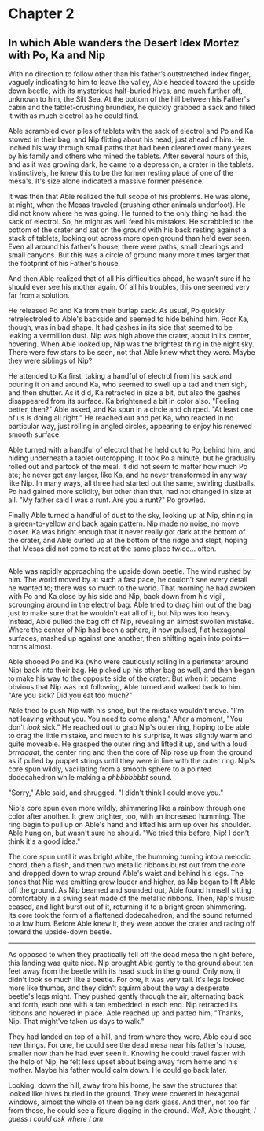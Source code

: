 # Chapter 2

## In which Able wanders the Desert Idex Mortez with Po, Ka and Nip

With no direction to follow other than his father’s outstretched index finger, vaguely indicating to him to leave the valley, Able headed toward the upside down beetle, with its mysterious half-buried hives, and much further off, unknown to him, the Silt Sea. At the bottom of the hill between his Father's cabin and the tablet-crushing brundlex, he quickly grabbed a sack and filled it with as much electrol as he could find.

Able scrambled over piles of tablets with the sack of electrol and Po and Ka stowed in their bag, and Nip flitting about his head, just ahead of him. He inched his way through small paths that had been cleared over many years by his family and others who mined the tablets. After several hours of this, and as it was growing dark, he came to a depression, a crater in the tablets. Instinctively, he knew this to be the former resting place of one of the mesa's. It's size alone indicated a massive former presence.

It was then that Able realized the full scope of his problems. He was alone, at night, when the Mesas traveled (crushing other animals underfoot). He did not know where he was going. He turned to the only thing he had: the sack of electrol. So, he might as well feed his mistakes. He scrabbled to the bottom of the crater and sat on the ground with his back resting against a stack of tablets, looking out across more open ground than he'd ever seen. Even all around his father's house, there were paths, small clearings and small canyons. But this was a circle of ground many more times larger that the footprint of his Father's house.

And then Able realized that of all his difficulties ahead, he wasn't sure if he should ever see his mother again. Of all his troubles, this one seemed very far from a solution. 

He released Po and Ka from their burlap sack. As usual, Po quickly retrelectroled to Able's backside and seemed to hide behind him. Poor Ka, though, was in bad shape. It had gashes in its side that seemed to be leaking a vermillion dust. Nip was high above the crater, about in its center, hovering. When Able looked up, Nip was the brightest thing in the night sky. There were few stars to be seen, not that Able knew what they were. Maybe they were siblings of Nip?

He attended to Ka first, taking a handful of electrol from his sack and pouring it on and around Ka, who seemed to swell up a tad and then sigh, and then shutter. As it did, Ka retracted in size a bit, but also the gashes disappeared from its surface. Ka brightened a bit in color also. "Feeling better, then?" Able asked, and Ka spun in a circle and chirped. "At least one of us is doing all right." He reached out and pet Ka, who reacted in no particular way, just rolling in angled circles, appearing to enjoy his renewed smooth surface.

Able turned with a handful of electrol that he held out to Po, behind him, and hiding underneath a tablet outcropping. It took Po a minute, but he gradually rolled out and partook of the meal. It did not seem to matter how much Po ate; he never got any larger, like Ka, and he never transformed in any way like Nip. In many ways, all three had started out the same, swirling dustballs. Po had gained more solidity, but other than that, had not changed in size at all. "My father said I was a runt. Are you a runt?" Po growled.

Finally Able turned a handful of dust to the sky, looking up at Nip, shining in a green-to-yellow and back again pattern. Nip made no noise, no move closer. Ka was bright enough that it never really got dark at the bottom of the crater, and Able curled up at the bottom of the ridge and slept, hoping that Mesas did not come to rest at the same place twice... often.

* * *

Able was rapidly approaching the upside down beetle. The wind rushed by him. The world moved by at such a fast pace, he couldn't see every detail he wanted to; there was so much to the world. That morning he had awoken with Po and Ka close by his side and Nip, back down from his vigil, scrounging around in the electrol bag. Able tried to drag him out of the bag just to make sure that he wouldn't eat all of it, but Nip was too heavy. Instead, Able pulled the bag off of Nip, revealing an almost swollen mistake. Where the center of Nip had been a sphere, it now pulsed, flat hexagonal surfaces, mashed up against one another, then shifting again into points—horns almost.

Able shooed Po and Ka (who were cautiously rolling in a perimeter around Nip) back into their bag. He picked up his other bag as well, and then began to make his way to the opposite side of the crater. But when it became obvious that Nip was not following, Able turned and walked back to him. "Are you sick? Did you eat too much?"

Able tried to push Nip with his shoe, but the mistake wouldn't move. "I'm not leaving without you. You need to come along." After a moment, "You don't *look* sick." He reached out to grab Nip's outer ring, hoping to be able to drag the little mistake, and much to his surprise, it was slightly warm and quite moveable. He grasped the outer ring and lifted it up, and with a loud *brrraaaat*, the center ring and then the core of Nip rose up from the ground as if pulled by puppet strings until they were in line with the outer ring. Nip's core spun wildly, vacillating from a smooth sphere to a pointed dodecahedron while making a *phbbbbbbbt* sound.

"Sorry," Able said, and shrugged. "I didn't think I could move you."

Nip's core spun even more wildly, shimmering like a rainbow through one color after another. It grew brighter, too, with an increased humming. The ring begin to pull up on Able's hand and lifted his arm up over his shoulder. Able hung on, but wasn't sure he should. "We tried this before, Nip! I don't think it's a good idea."

The core spun until it was bright white, the humming turning into a melodic chord, then a flash, and then two metallic ribbons burst out from the core and dropped down to wrap around Able's waist and behind his legs. The tones that Nip was emitting grew louder and higher, as Nip began to lift Able off the ground. As Nip beamed and sounded out, Able found himself sitting comfortably in a swing seat made of the metallic ribbons. Then, Nip's music ceased, and light burst out of it, returning it to a bright green shimmering. Its core took the form of a flattened dodecahedron, and the sound returned to a low hum. Before Able knew it, they were above the crater and racing off toward the upside-down beetle.

* * *

As opposed to when they practically fell off the dead mesa the night before, this landing was quite nice. Nip brought Able gently to the ground about ten feet away from the beetle with its head stuck in the ground. Only now, it didn't look so much like a beetle. For one, it was very tall. It's legs looked more like thumbs, and they didn't squirm about the way a desperate beetle's legs might. They pushed gently through the air, alternating back and forth,  each one with a fan embedded in each end. Nip retracted its ribbons and hovered in place. Able reached up and patted him, "Thanks, Nip. That might've taken us days to walk."

They had landed on top of a hill, and from where they were, Able could see new things. For one, he could see the dead mesa near his father's house, smaller now than he had ever seen it. Knowing he could travel faster with the help of Nip, he felt less upset about being away from home and his mother. Maybe his father would calm down. He could go back later.

Looking, down the hill, away from his home, he saw the structures that looked like hives buried in the ground. They were covered in hexagonal windows, almost the whole of them being dark glass. And then, not too far from those, he could see a figure digging in the ground. *Well*, Able thought, *I guess I could ask where I am*.